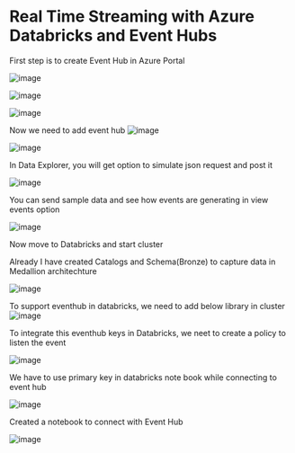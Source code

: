 # Real Time Streaming with Azure Databricks and Event Hubs

First step is to create Event Hub in Azure Portal

![image](https://github.com/user-attachments/assets/da37fb8c-d958-41fb-9492-17d22e42b332)

![image](https://github.com/user-attachments/assets/d05b80b2-869d-4b5f-95e2-08877207d087)

![image](https://github.com/user-attachments/assets/a52c534d-e85a-4405-ab72-79ab5b57b2dd)

Now we need to add event hub
![image](https://github.com/user-attachments/assets/e79ce472-5cbe-43c1-8d9d-3395002a5e8f)

![image](https://github.com/user-attachments/assets/70d01c21-f972-4844-91a5-be00552d1be4)

In Data Explorer, you will get option to simulate json request and post it

![image](https://github.com/user-attachments/assets/b99cf861-d8be-43b6-a106-f6d6a7586284)

You can send sample data and see how events are generating in view events option

![image](https://github.com/user-attachments/assets/cedc30c7-0133-4285-a793-e3347def117e)

Now move to Databricks and start cluster

Already I have created Catalogs and Schema(Bronze) to capture data in Medallion architechture

![image](https://github.com/user-attachments/assets/7cc1b812-fa6a-4f62-a9a6-654999d6fa03)

To support eventhub in databricks, we need to add below library in cluster
![image](https://github.com/user-attachments/assets/25d8001e-5759-45a1-8d64-55e390186e85)


To integrate this eventhub keys in Databricks, we neet to create a policy to listen the event 

![image](https://github.com/user-attachments/assets/47b97c18-c8fd-48fb-96dc-d12185886fc7)

We have to use primary key in databricks note book while connecting to event hub

![image](https://github.com/user-attachments/assets/21b87e17-2129-406d-833b-712101734b62)

Created a notebook to connect with Event Hub

![image](https://github.com/user-attachments/assets/ed3ba69b-507e-4959-a2f3-2d916f1e5316)

